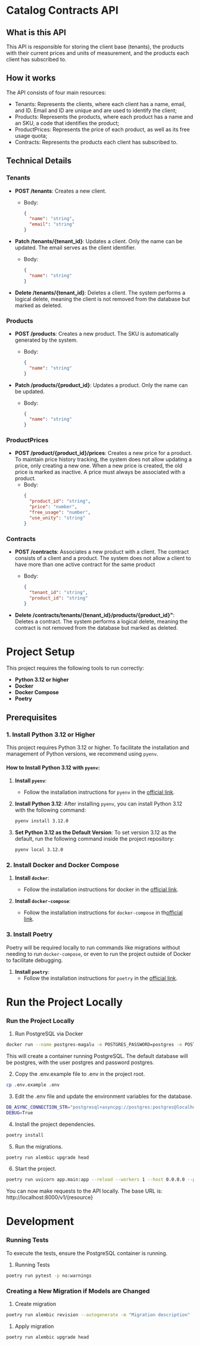 # Catalog Contracts API

## What is this API
This API is responsible for storing the client base (tenants), the products with their current prices and units of measurement, and the products each client has subscribed to.

## How it works

The API consists of four main resources:
- Tenants: Represents the clients, where each client has a name, email, and ID. Email and ID are unique and are used to identify the client;
- Products: Represents the products, where each product has a name and an SKU, a code that identifies the product;
- ProductPrices: Represents the price of each product, as well as its free usage quota;
- Contracts: Represents the products each client has subscribed to.

## Technical Details
### Tenants
- **POST /tenants**: Creates a new client.
   - Body: 
     ```json
     {
       "name": "string",
       "email": "string"
     }
     ```

- **Patch /tenants/{tenant_id}**: Updates a client. Only the name can be updated. The email serves as the client identifier.
   - Body: 
     ```json
     {
       "name": "string"
     }
     ```

- **Delete /tenants/{tenant_id}**: Deletes a client. The system performs a logical delete, meaning the client is not removed from the database but marked as deleted.

### Products
- **POST /products**: Creates a new product. The SKU is automatically generated by the system.
   - Body: 
     ```json
     {
       "name": "string"
     }
     ```

- **Patch /products/{product_id}**: Updates a product. Only the name can be updated.
   - Body: 
     ```json
     {
       "name": "string"
     }
     ```

### ProductPrices
- **POST /product/{product_id}/prices**: Creates a new price for a product. To maintain price history tracking, the system does not allow updating a price, only creating a new one. When a new price is created, the old price is marked as inactive. A price must always be associated with a product.
   - Body: 
     ```json
     {
       "product_id": "string",
       "price": "number",
       "free_usage": "number",
       "use_unity": "string"
     }
     ```

### Contracts
- **POST /contracts**: Associates a new product with a client. The contract consists of a client and a product. The system does not allow a client to have more than one active contract for the same product
   - Body: 
     ```json
     {
       "tenant_id": "string",
       "product_id": "string"
     }
     ```

- **Delete /contracts/tenants/{tenant_id}/products/{product_id}"**: Deletes a contract. The system performs a logical delete, meaning the contract is not removed from the database but marked as deleted.

# Project Setup

This project requires the following tools to run correctly:

- **Python 3.12 or higher**
- **Docker**
- **Docker Compose**
- **Poetry**

## Prerequisites

### 1. Install Python 3.12 or Higher

This project requires Python 3.12 or higher. To facilitate the installation and management of Python versions, we recommend using `pyenv`.

#### How to Install Python 3.12 with `pyenv`:

1. **Install `pyenv`**:
   - Follow the installation instructions for `pyenv` in the [official link](https://github.com/pyenv/pyenv#installation).

2. **Install Python 3.12**:
   After installing `pyenv`, you can install Python 3.12 with the following command:
   ```bash
   pyenv install 3.12.0

3. **Set Python 3.12 as the Default Version**:
To set version 3.12 as the default, run the following command inside the project repository:
   ```bash
   pyenv local 3.12.0
   ```

### 2.  Install Docker and Docker Compose

1. **Install  `docker`**:
   - Follow the installation instructions for docker in the [official link](https://docs.docker.com/get-docker/).

2. **Install  `docker-compose`**:
    - Follow the installation instructions for `docker-compose` in th[official link](https://docs.docker.com/compose/install/).
  
### 3. Install Poetry

Poetry will be required locally to run commands like migrations without needing to run `docker-compose`, or even to run the project outside of Docker to facilitate debugging.

1. **Install `poetry`**:
   - Follow the installation instructions for `poetry` in the [official link](https://python-poetry.org/docs/#installation).
  
# Run the Project Locally
### Run the Project Locally
1. Run PostgreSQL via Docker
```bash
docker run --name postgres-magalu -e POSTGRES_PASSWORD=postgres -e POSTGRES_USER=postgres -e POSTGRES_DB=postgres -p 5432:5432 -d -v /var/lib/postgresql/data postgres
```
This will create a container running PostgreSQL. The default database will be postgres, with the user postgres and password postgres.

2. Copy the .env.example file to .env in the project root.
```bash
cp .env.example .env
```
3. Edit the .env file and update the environment variables for the database.
```bash
DB_ASYNC_CONNECTION_STR="postgresql+asyncpg://postgres:postgres@localhost/postgres"
DEBUG=True
```
4. Install the project dependencies.
```bash
poetry install
```
5. Run the migrations.
```bash
poetry run alembic upgrade head
```
6. Start the project.
```bash
poetry run uvicorn app.main:app --reload --workers 1 --host 0.0.0.0 --port 8000
```
You can now make requests to the API locally. The base URL is: http://localhost:8000/v1/{resource}

# Development
### Running Tests
To execute the tests, ensure the PostgreSQL container is running.
1. Running Tests
```bash
poetry run pytest -p no:warnings
```
### Creating a New Migration if Models are Changed
1. Create migration
```bash
poetry run alembic revision --autogenerate -m "Migration description"
```
1. Apply migration
```bash
poetry run alembic upgrade head
```


